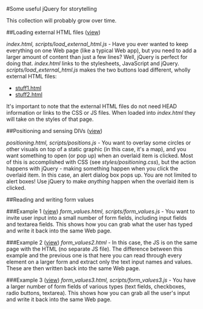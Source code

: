 #Some useful jQuery for storytelling

This collection will probably grow over time.

##Loading external HTML files ([view](http://macloo.github.io/jQuery_useful/index.html))

*index.html, scripts/load_external_html.js* - Have you ever wanted to keep 
everything on one Web page (like a typical Web app), but you need to add a 
larger amount of content than just a few lines? Well, jQuery is perfect for 
doing that. *index.html* links to the stylesheets, JavaScript and jQuery. 
*scripts/load_external_html.js* makes the two buttons load different, wholly 
external HTML files:

* [stuff1.html](http://macloo.github.io/jQuery_useful/stuff1.html)
* [stuff2.html](http://macloo.github.io/jQuery_useful/stuff2.html)

It's important to note that the external HTML files do not need HEAD information 
or links to the CSS or JS files. When loaded into *index.html* they will take on 
the styles of that page. 

##Positioning and sensing DIVs ([view](http://macloo.github.io/jQuery_useful/positioning.html))

*positioning.html, scripts/positions.js* - You want to overlay some circles or other visuals on top of a static graphic (in this case, it's a map), and you want something to open (or pop up) when an overlaid item is clicked. Most of this is accomplished with CSS (see *styles/positioning.css*), but the action happens with jQuery - making something happen when you click the overlaid item. In this case, an alert dialog box pops up. You are not limited to alert boxes! Use jQuery to make *anything* happen when the overlaid item is clicked. 

##Reading and writing form values

###Example 1 ([view](http://macloo.github.io/jQuery_useful/form_values.html))
*form_values.html, scripts/form_values.js* - You want to invite user input into a small number of form fields, including input fields and textarea fields. This shows how you can grab what the user has typed and write it back into the same Web page.

###Example 2 ([view](http://macloo.github.io/jQuery_useful/form_values2.html))
*form_values2.html* - In this case, the JS is on the same page with the HTML (no separate JS file). The difference between this example and the previous one is that here you can read through every element on a larger form and extract only the text input names and values. These are then written back into the same Web page.

###Example 3 ([view](http://macloo.github.io/jQuery_useful/form_values3.html))
*form_values3.html, scripts/form_values3.js* - You have a larger number of form fields of various types (text fields, checkboxes, radio buttons, textarea). This shows how you can grab all the user's input and write it back into the same Web page.
